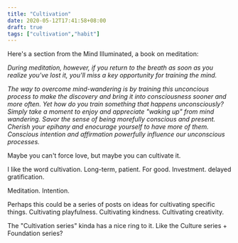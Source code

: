 ```yaml
---
title: "Cultivation"
date: 2020-05-12T17:41:58+08:00
draft: true
tags: ["cultivation","habit"]
---
```

Here's a section from the Mind Illuminated, a book on meditation:

*During meditation, however, if you return to the breath as soon as you realize you've lost it, you'll miss a key opportunity for training the mind.*

*The way to overcome mind-wandering is by training this unconcious process to make the discovery and bring it into consciousness sooner and more often. Yet how do you train something that happens unconsciously? Simply take a moment to enjoy and appreciate "waking up" from mind wandering. Savor the sense of being morefully conscious and present. Cherish your epihany and enocurage yourself to have more of them. Conscious intention and affirmation powerfully influence our unconscious processes.*

Maybe you can't force love, but maybe you can cultivate it.

I like the word cultivation. Long-term, patient. For good. Investment. delayed gratification.



Meditation. Intention.

Perhaps this could be a series of posts on ideas for cultivating specific things.
Cultivating playfulness.
Cultivating kindness.
Cultivating creativity.

The "Cultivation series" kinda has a nice ring to it. Like the Culture series + Foundation series?
